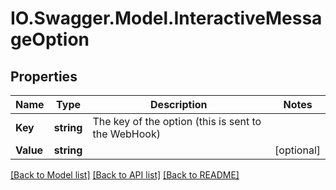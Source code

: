 # IO.Swagger.Model.InteractiveMessageOption
## Properties

Name | Type | Description | Notes
------------ | ------------- | ------------- | -------------
**Key** | **string** | The key of the option (this is sent to the WebHook) | 
**Value** | **string** |  | [optional] 

[[Back to Model list]](../README.md#documentation-for-models) [[Back to API list]](../README.md#documentation-for-api-endpoints) [[Back to README]](../README.md)

